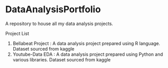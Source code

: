 # DataAnalysisPortfolio
A repository to house all my data analysis projects.

Project List
1. Bellabeat Project  : A data analysis project prepared using R language. Dataset sourced from kaggle
2. Youtube-Data EDA : A data analysis project prepared using Python and various libraries. Dataset sourced from kaggle
